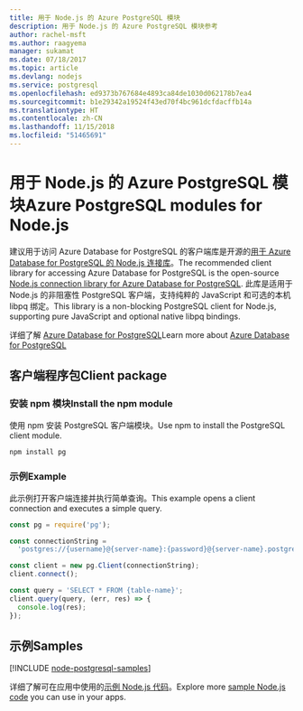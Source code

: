 ```yaml
---
title: 用于 Node.js 的 Azure PostgreSQL 模块
description: 用于 Node.js 的 Azure PostgreSQL 模块参考
author: rachel-msft
ms.author: raagyema
manager: sukamat
ms.date: 07/18/2017
ms.topic: article
ms.devlang: nodejs
ms.service: postgresql
ms.openlocfilehash: ed9373b767684e4893ca84de1030d062178b7ea4
ms.sourcegitcommit: b1e29342a19524f43ed70f4bc961dcfdacffb14a
ms.translationtype: HT
ms.contentlocale: zh-CN
ms.lasthandoff: 11/15/2018
ms.locfileid: "51465691"
---
```

# <a name="azure-postgresql-modules-for-nodejs"></a><span data-ttu-id="f8955-103">用于 Node.js 的 Azure PostgreSQL 模块</span><span class="sxs-lookup"><span data-stu-id="f8955-103">Azure PostgreSQL modules for Node.js</span></span>

<span data-ttu-id="f8955-104">建议用于访问 Azure Database for PostgreSQL 的客户端库是开源的[用于 Azure Database for PostgreSQL 的 Node.js 连接库](https://www.npmjs.com/package/pg)。</span><span class="sxs-lookup"><span data-stu-id="f8955-104">The recommended client library for accessing Azure Database for PostgreSQL is the open-source [Node.js connection library for Azure Database for PostgreSQL](https://www.npmjs.com/package/pg).</span></span> <span data-ttu-id="f8955-105">此库是适用于 Node.js 的非阻塞性 PostgreSQL 客户端，支持纯粹的 JavaScript 和可选的本机 libpq 绑定。</span><span class="sxs-lookup"><span data-stu-id="f8955-105">This library is a non-blocking PostgreSQL client for Node.js, supporting pure JavaScript and optional native libpq bindings.</span></span>

<span data-ttu-id="f8955-106">详细了解 [Azure Database for PostgreSQL](https://docs.microsoft.com/azure/postgresql/)</span><span class="sxs-lookup"><span data-stu-id="f8955-106">Learn more about [Azure Database for PostgreSQL](https://docs.microsoft.com/azure/postgresql/)</span></span>

## <a name="client-package"></a><span data-ttu-id="f8955-107">客户端程序包</span><span class="sxs-lookup"><span data-stu-id="f8955-107">Client package</span></span>

### <a name="install-the-npm-module"></a><span data-ttu-id="f8955-108">安装 npm 模块</span><span class="sxs-lookup"><span data-stu-id="f8955-108">Install the npm module</span></span>

<span data-ttu-id="f8955-109">使用 npm 安装 PostgreSQL 客户端模块。</span><span class="sxs-lookup"><span data-stu-id="f8955-109">Use npm to install the PostgreSQL client module.</span></span>

```bash
npm install pg
```   

### <a name="example"></a><span data-ttu-id="f8955-110">示例</span><span class="sxs-lookup"><span data-stu-id="f8955-110">Example</span></span>

<span data-ttu-id="f8955-111">此示例打开客户端连接并执行简单查询。</span><span class="sxs-lookup"><span data-stu-id="f8955-111">This example opens a client connection and executes a simple query.</span></span>

```javascript
const pg = require('pg');

const connectionString =
  'postgres://{username}@{server-name}:{password}@{server-name}.postgres.database.azure.com:5432/{database-name}?ssl=true';

const client = new pg.Client(connectionString);
client.connect();

const query = 'SELECT * FROM {table-name}';
client.query(query, (err, res) => {
  console.log(res);
});
```

## <a name="samples"></a><span data-ttu-id="f8955-112">示例</span><span class="sxs-lookup"><span data-stu-id="f8955-112">Samples</span></span>

[!INCLUDE [node-postgresql-samples](../docs-ref-conceptual/includes/postgresql-samples.md)]

<span data-ttu-id="f8955-113">详细了解可在应用中使用的[示例 Node.js 代码](https://azure.microsoft.com/resources/samples/?platform=nodejs)。</span><span class="sxs-lookup"><span data-stu-id="f8955-113">Explore more [sample Node.js code](https://azure.microsoft.com/resources/samples/?platform=nodejs) you can use in your apps.</span></span>
